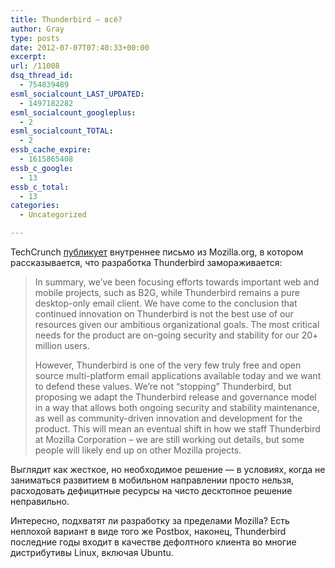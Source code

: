 ```yaml
---
title: Thunderbird — всё?
author: Gray
type: posts
date: 2012-07-07T07:40:33+00:00
excerpt:
url: /11008
dsq_thread_id:
  - 754839489
esml_socialcount_LAST_UPDATED:
  - 1497182282
esml_socialcount_googleplus:
  - 2
esml_socialcount_TOTAL:
  - 2
essb_cache_expire:
  - 1615865408
essb_c_google:
  - 13
essb_c_total:
  - 13
categories:
  - Uncategorized

---
```








TechCrunch [публикует][1] внутреннее письмо из Mozilla.org, в котором рассказывается, что разработка Thunderbird замораживается:

> In summary, we’ve been focusing efforts towards important web and mobile projects, such as B2G, while Thunderbird remains a pure desktop-only email client. We have come to the conclusion that continued innovation on Thunderbird is not the best use of our resources given our ambitious organizational goals. The most critical needs for the product are on-going security and stability for our 20+ million users.
> 
> However, Thunderbird is one of the very few truly free and open source multi-platform email applications available today and we want to defend these values. We’re not “stopping” Thunderbird, but proposing we adapt the Thunderbird release and governance model in a way that allows both ongoing security and stability maintenance, as well as community-driven innovation and development for the product. This will mean an eventual shift in how we staff Thunderbird at Mozilla Corporation – we are still working out details, but some people will likely end up on other Mozilla projects.

Выглядит как жесткое, но необходимое решение — в условиях, когда не заниматься развитием в мобильном направлении просто нельзя, расходовать дефицитные ресурсы на чисто десктопное решение неправильно. 

Интересно, подхватят ли разработку за пределами Mozilla? Есть неплохой вариант в виде того же Postbox, наконец, Thunderbird последние годы входит в качестве дефолтного клиента во многие дистрибутивы Linux, включая Ubuntu.

 [1]: http://techcrunch.com/2012/07/06/so-thats-it-for-thunderbird/
